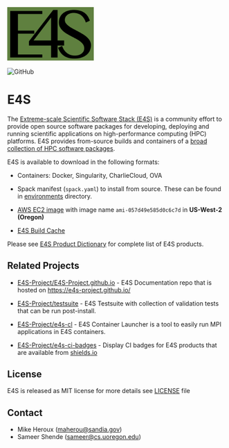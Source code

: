 <img src="https://github.com/E4S-Project/e4s/blob/master/logos/E4S-dark-green.png" width="200" alt="E4S"> 

![GitHub](https://img.shields.io/github/license/E4S-Project/e4s)

# E4S

The [Extreme-scale Scientific Software Stack (E4S)](https://e4s-project.github.io/) is a community effort to provide open source 
software packages for developing, deploying and running scientific applications on high-performance
computing (HPC) platforms. E4S provides from-source builds and containers of a 
[broad collection of HPC software packages](https://e4s-project.github.io/Resources/ProductInfo.html).

E4S is available to download in the following formats:

  - Containers: Docker, Singularity, CharlieCloud, OVA
  
  - Spack manifest (`spack.yaml`) to install from source. These can be found in [environments](https://github.com/E4S-Project/e4s/tree/master/environments) directory.
  
  - [AWS EC2 image](http://aws.amazon.com/) with image name `ami-057d49e585d0c6c7d` in **US-West-2 (Oregon)**
 
  - [E4S Build Cache](https://oaciss.uoregon.edu/e4s/inventory.html)


Please see [E4S Product Dictionary](https://github.com/E4S-Project/e4s/blob/master/E4S_Products.md) for complete list of E4S products. 

## Related Projects

- [E4S-Project/E4S-Project.github.io](https://github.com/E4S-Project/E4S-Project.github.io) - E4S Documentation repo that is hosted on https://e4s-project.github.io/

- [E4S-Project/testsuite](https://github.com/E4S-Project/testsuite) - E4S Testsuite with collection of validation tests that can be run post-install.

- [E4S-Project/e4s-cl](https://github.com/E4S-Project/e4s-cl) - E4S Container Launcher is a tool to easily run MPI applications in E4S containers. 

- [E4S-Project/e4s-ci-badges](https://github.com/E4S-Project/e4s-ci-badges) - Display CI badges for E4S products that are available from [shields.io](https://shields.io/) 

## License

E4S is released as MIT license for more details see [LICENSE](https://github.com/E4S-Project/e4s/blob/master/LICENSE) file

## Contact

 - Mike Heroux (maherou@sandia.gov)
 - Sameer Shende (sameer@cs.uoregon.edu)
 

